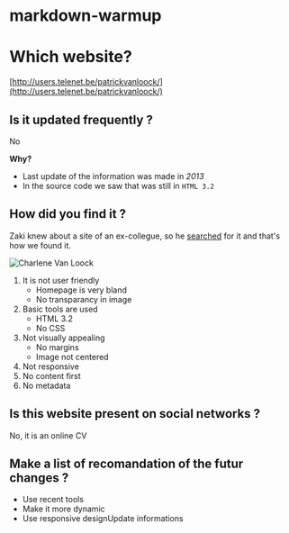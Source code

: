 # markdown-warmup

# Which website?
[http://users.telenet.be/patrickvanloock/](http://users.telenet.be/patrickvanloock/)

## Is it updated frequently ?

No

**Why?**
- Last update of the information was made in *2013*
- In the source code we saw that was still in ```HTML 3.2```

## How did you find it ?

Zaki knew about a site of an ex-collegue, so he [searched](https://www.google.com/search?q=charlene+van+Loock&source=lnms&tbm=isch&sa=X&ved=0ahUKEwi59MeBh7HXAhVYzmMKHQRvDesQ_AUICigB&biw=1536&bih=734#imgrc=GNT03_xTd4tm0M "Google Search") for it and that's how we found it. <!-- We searched it on Google -->

![Charlene Van Loock](http://users.telenet.be/patrickvanloock/stamboom/parenteel_vanloock/charlene_van_loock_2.jpg)
1. It is not user friendly
   - Homepage is very bland
   - No transparancy in image
1. Basic tools are used
   - HTML 3.2
   - No CSS
1. Not visually appealing
   - No margins
   - Image not centered
1. Not responsive
1. No content first
1. No metadata

## Is this website present on social networks ?
No, it is an online CV

## Make a list of recomandation of the futur changes ?

+ Use recent tools
+ Make it more dynamic
+ Use responsive designUpdate informations
